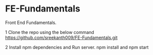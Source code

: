 # FE-Fundamentals
Front End Fundamentals.

1 Clone the repo using the below command
  https://github.com/sreekanth009/FE-Fundamentals.git

2 Install npm dependencies and Run server.
  npm install and
  npm start
